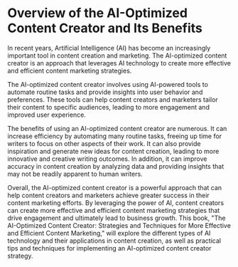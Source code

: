 Overview of the AI-Optimized Content Creator and Its Benefits
===========================================================================

In recent years, Artificial Intelligence (AI) has become an increasingly important tool in content creation and marketing. The AI-optimized content creator is an approach that leverages AI technology to create more effective and efficient content marketing strategies.

The AI-optimized content creator involves using AI-powered tools to automate routine tasks and provide insights into user behavior and preferences. These tools can help content creators and marketers tailor their content to specific audiences, leading to more engagement and improved user experience.

The benefits of using an AI-optimized content creator are numerous. It can increase efficiency by automating many routine tasks, freeing up time for writers to focus on other aspects of their work. It can also provide inspiration and generate new ideas for content creation, leading to more innovative and creative writing outcomes. In addition, it can improve accuracy in content creation by analyzing data and providing insights that may not be readily apparent to human writers.

Overall, the AI-optimized content creator is a powerful approach that can help content creators and marketers achieve greater success in their content marketing efforts. By leveraging the power of AI, content creators can create more effective and efficient content marketing strategies that drive engagement and ultimately lead to business growth. This book, "The AI-Optimized Content Creator: Strategies and Techniques for More Effective and Efficient Content Marketing," will explore the different types of AI technology and their applications in content creation, as well as practical tips and techniques for implementing an AI-optimized content creator strategy.
